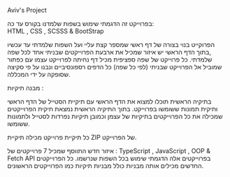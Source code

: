 Aviv's Project

בפרוייקט זה הדגמתי שימוש בשפות שלמדנו בקורס עד כה:  
HTML , CSS , SCSSS & BootStrap

הפרוקייט בנוי בצורה של דף ראשי שמספר קצת עליי ועל השפות שלמדתי עד עכשיו ,בתוך הדף הראשי יש איזור שמכיל את ארבעת הפרוייקטים שבניתי אחד לכל שפה שלמדתי.
כל פרוייקט של שפה ספציפית מכיל דף נחיתה לפרוייקט עצמו עם כפתור שמוביל אל הפרוייקט שבניתי (לפי כל שפה)
כל הדפים רספונסיביים ונבנו על פי סקיצה שסופקה על ידי המכללה.

מבנה תיקיות :

בתיקיה הראשית תוכלו למצוא את הדף הראשי עם תיקיית הסטייל של הדף הראשי ותיקית תמונות ששומשו בפרוייקט.
בתוך התיקיה הראשית נמצאת תיקית הפרוייקטים שמכילה את כל הפרוייקטים בתיקיות של עצמן וכמובן תיקיות נפרדות לסטייל ולתמונות ששומשו.


כל תיקיית פרוייקט מכילה תיקיית ZIP של הפרוייקט.


איזור חדש התווסף שמכיל 7 פרוייקטים של : TypeScript , JavaScript , OOP & Fetch API בפרוייקטים אלה הדגמתי שימוש בכל השפות שנרשמו.
כל הפרוייקטים החדשים מכילים אותה מבניות כולל מבניות תיקיות כמו הפרוייקטים הראשונים.
